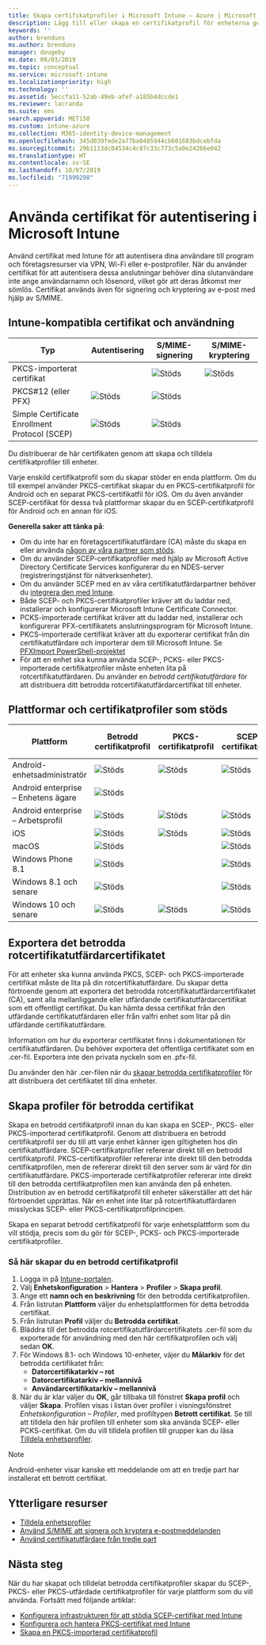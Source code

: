 ```yaml
---
title: Skapa certifikatprofiler i Microsoft Intune – Azure | Microsoft Docs
description: Lägg till eller skapa en certifikatprofil för enheterna genom att konfigurera SCEP- eller PKCS-miljön, exportera det offentliga certifikatet, skapa profilen i Azure Portal och sedan tilldela SCEP eller PKCS till certifikatprofilerna i Microsoft Intune i Azure Portal
keywords: ''
author: brenduns
ms.author: brenduns
manager: dougeby
ms.date: 09/03/2019
ms.topic: conceptual
ms.service: microsoft-intune
ms.localizationpriority: high
ms.technology: ''
ms.assetid: 5eccfa11-52ab-49eb-afef-a185b4dccde1
ms.reviewer: lacranda
ms.suite: ems
search.appverid: MET150
ms.custom: intune-azure
ms.collection: M365-identity-device-management
ms.openlocfilehash: 345d039fede2a77ba0485944cb601683bdcebfda
ms.sourcegitcommit: 29b1113dc04534c4c87c33c773c5a0e24266e042
ms.translationtype: HT
ms.contentlocale: sv-SE
ms.lasthandoff: 10/07/2019
ms.locfileid: "71999298"
---
```

# <a name="use-certificates-for-authentication-in-microsoft-intune"></a>Använda certifikat för autentisering i Microsoft Intune  

Använd certifikat med Intune för att autentisera dina användare till program och företagsresurser via VPN, Wi-Fi eller e-postprofiler. När du använder certifikat för att autentisera dessa anslutningar behöver dina slutanvändare inte ange användarnamn och lösenord, vilket gör att deras åtkomst mer sömlös. Certifikat används även för signering och kryptering av e-post med hjälp av S/MIME.

## <a name="intune-supported-certificates-and-usage"></a>Intune-kompatibla certifikat och användning
| Typ              | Autentisering | S/MIME-signering | S/MIME-kryptering  |
|--|--|--|--|
| PKCS-importerat certifikat |  | ![Stöds](./media/certificates-configure/green-check.png) | ![Stöds](./media/certificates-configure/green-check.png)|
| PKCS#12 (eller PFX)    | ![Stöds](./media/certificates-configure/green-check.png) | ![Stöds](./media/certificates-configure/green-check.png) |  |
| Simple Certificate Enrollment Protocol (SCEP)  | ![Stöds](./media/certificates-configure/green-check.png) | ![Stöds](./media/certificates-configure/green-check.png) | |

Du distribuerar de här certifikaten genom att skapa och tilldela certifikatprofiler till enheter.  

Varje enskild certifikatprofil som du skapar stöder en enda plattform. Om du till exempel använder PKCS-certifikat skapar du en PKCS-certifikatprofil för Android och en separat PKCS-certifikatfil för iOS. Om du även använder SCEP-certifikat för dessa två plattformar skapar du en SCEP-certifikatprofil för Android och en annan för iOS.  

**Generella saker att tänka på**:  
- Om du inte har en företagscertifikatutfärdare (CA) måste du skapa en eller använda [någon av våra partner som stöds](certificate-authority-add-scep-overview.md#third-party-certification-authority-partners).
- Om du använder SCEP-certifikatprofiler med hjälp av Microsoft Active Directory Certificate Services konfigurerar du en NDES-server (registreringstjänst för nätverksenheter).
- Om du använder SCEP med en av våra certifikatutfärdarpartner behöver du [integrera den med Intune](certificate-authority-add-scep-overview.md#set-up-third-party-ca-integration).
- Både SCEP- och PKCS-certifikatprofiler kräver att du laddar ned, installerar och konfigurerar Microsoft Intune Certificate Connector. 
- PCKS-importerade certifikat kräver att du laddar ned, installerar och konfigurerar PFX-certifikatets anslutningsprogram för Microsoft Intune.
- PKCS-importerade certifikat kräver att du exporterar certifikat från din certifikatutfärdare och importerar dem till Microsoft Intune. Se [PFXImport PowerShell-projektet](https://github.com/Microsoft/Intune-Resource-Access/tree/develop/src/PFXImportPowershell)
- För att en enhet ska kunna använda SCEP-, PCKS- eller PKCS-importerade certifikatprofiler måste enheten lita på rotcertifikatutfärdaren. Du använder en *betrodd certifikatutfärdare* för att distribuera ditt betrodda rotcertifikatutfärdarcertifikat till enheter.  

## <a name="supported-platforms-and-certificate-profiles"></a>Plattformar och certifikatprofiler som stöds  
| Plattform              | Betrodd certifikatprofil | PKCS-certifikatprofil | SCEP-certifikatprofil | PKCS-importerad certifikatprofil  |
|--|--|--|--|---|
| Android-enhetsadministratör | ![Stöds](./media/certificates-configure/green-check.png) | ![Stöds](./media/certificates-configure/green-check.png) | ![Stöds](./media/certificates-configure/green-check.png)|  ![Stöds](./media/certificates-configure/green-check.png) |
| Android enterprise <br> – Enhetens ägare   | ![Stöds](./media/certificates-configure/green-check.png) |   |  |   |
| Android enterprise <br> – Arbetsprofil    | ![Stöds](./media/certificates-configure/green-check.png) | ![Stöds](./media/certificates-configure/green-check.png) | ![Stöds](./media/certificates-configure/green-check.png) | ![Stöds](./media/certificates-configure/green-check.png) |
| iOS                   | ![Stöds](./media/certificates-configure/green-check.png) | ![Stöds](./media/certificates-configure/green-check.png) | ![Stöds](./media/certificates-configure/green-check.png) | ![Stöds](./media/certificates-configure/green-check.png) |
| macOS                 | ![Stöds](./media/certificates-configure/green-check.png) |   |![Stöds](./media/certificates-configure/green-check.png)|![Stöds](./media/certificates-configure/green-check.png)|
| Windows Phone 8.1     |![Stöds](./media/certificates-configure/green-check.png)  |  | ![Stöds](./media/certificates-configure/green-check.png)| ![Stöds](./media/certificates-configure/green-check.png) |
| Windows 8.1 och senare |![Stöds](./media/certificates-configure/green-check.png)  |  |![Stöds](./media/certificates-configure/green-check.png) |   |
| Windows 10 och senare  | ![Stöds](./media/certificates-configure/green-check.png) | ![Stöds](./media/certificates-configure/green-check.png) | ![Stöds](./media/certificates-configure/green-check.png) | ![Stöds](./media/certificates-configure/green-check.png) |

## <a name="export-the-trusted-root-ca-certificate"></a>Exportera det betrodda rotcertifikatutfärdarcertifikatet  
För att enheter ska kunna använda PKCS, SCEP- och PKCS-importerade certifikat måste de lita på din rotcertifikatutfärdare. Du skapar detta förtroende genom att exportera det betrodda rotcertifikatutfärdarcertifikatet (CA), samt alla mellanliggande eller utfärdande certifikatutfärdarcertifikat som ett offentligt certifikat. Du kan hämta dessa certifikat från den utfärdande certifikatutfärdaren eller från valfri enhet som litar på din utfärdande certifikatutfärdare.  

Information om hur du exporterar certifikatet finns i dokumentationen för certifikatutfärdaren. Du behöver exportera det offentliga certifikatet som en .cer-fil.  Exportera inte den privata nyckeln som en .pfx-fil.  

Du använder den här .cer-filen när du [skapar betrodda certifikatprofiler](#create-trusted-certificate-profiles) för att distribuera det certifikatet till dina enheter.  

## <a name="create-trusted-certificate-profiles"></a>Skapa profiler för betrodda certifikat  
Skapa en betrodd certifikatprofil innan du kan skapa en SCEP-, PKCS- eller PKCS-importerad certifikatprofil. Genom att distribuera en betrodd certifikatprofil ser du till att varje enhet känner igen giltigheten hos din certifikatutfärdare. SCEP-certifikatprofiler refererar direkt till en betrodd certifikatprofil. PKCS-certifikatprofiler refererar inte direkt till den betrodda certifikatprofilen, men de refererar direkt till den server som är värd för din certifikatutfärdare. PKCS-importerade certifikatprofiler refererar inte direkt till den betrodda certifikatprofilen men kan använda den på enheten. Distribution av en betrodd certifikatprofil till enheter säkerställer att det här förtroendet upprättas. När en enhet inte litar på rotcertifikatutfärdaren misslyckas SCEP- eller PKCS-certifikatprofilprincipen.  

Skapa en separat betrodd certifikatprofil för varje enhetsplattform som du vill stödja, precis som du gör för SCEP-, PCKS- och PKCS-importerade certifikatprofiler.  


### <a name="to-create-a-trusted-certificate-profile"></a>Så här skapar du en betrodd certifikatprofil  

1. Logga in på [Intune-portalen](https://aka.ms/intuneportal).  
2. Välj **Enhetskonfiguration** > **Hantera** > **Profiler** > **Skapa profil**.  
3. Ange ett **namn och en beskrivning** för den betrodda certifikatprofilen.  
4. Från listrutan **Plattform** väljer du enhetsplattformen för detta betrodda certifikat.  
5. Från listrutan **Profil** väljer du **Betrodda certifikat**.  
6. Bläddra till det betrodda rotcertifikatutfärdarcertifikatets .cer-fil som du exporterade för användning med den här certifikatprofilen och välj sedan **OK**.  
7. För Windows 8.1- och Windows 10-enheter, väjer du **Målarkiv** för det betrodda certifikatet från:  
   - **Datorcertifikatarkiv – rot**
   - **Datorcertifikatarkiv – mellannivå**
   - **Användarcertifikatarkiv – mellannivå**
8. När du är klar väljer du **OK**, går tillbaka till fönstret **Skapa profil** och väljer **Skapa**.
Profilen visas i listan över profiler i visningsfönstret *Enhetskonfiguration – Profiler*, med profiltypen **Betrott certifikat**.  Se till att tilldela den här profilen till enheter som ska använda SCEP- eller PCKS-certifikat. Om du vill tilldela profilen till grupper kan du läsa [Tilldela enhetsprofiler](../configuration/device-profile-assign.md).

> [!NOTE]  
> Android-enheter visar kanske ett meddelande om att en tredje part har installerat ett betrott certifikat.  

## <a name="additional-resources"></a>Ytterligare resurser  
- [Tilldela enhetsprofiler](../configuration/device-profile-assign.md)  
- [Använd S/MIME att signera och kryptera e-postmeddelanden](certificates-s-mime-encryption-sign.md)  
- [Använd certifikatutfärdare från tredje part](certificate-authority-add-scep-overview.md)  

## <a name="next-steps"></a>Nästa steg  
När du har skapat och tilldelat betrodda certifikatprofiler skapar du SCEP-, PKCS- eller PKCS-utfärdade certifikatprofiler för varje plattform som du vill använda. Fortsätt med följande artiklar:  
- [Konfigurera infrastrukturen för att stödja SCEP-certifikat med Intune](certificates-scep-configure.md)  
- [Konfigurera och hantera PKCS-certifikat med Intune](certficates-pfx-configure.md)  
- [Skapa en PKCS-importerad certifikatprofil](certificates-imported-pfx-configure.md#create-a-pkcs-imported-certificate-profile)  

